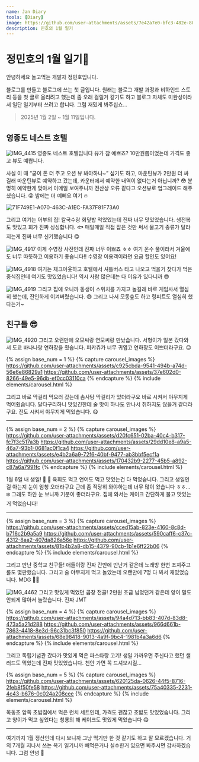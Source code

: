 ```yaml
---
name: Jan Diary
tools: [Diary]
image: https://github.com/user-attachments/assets/7e42a7e0-bfc3-482e-801d-2ff39742ec7a
description: 민호의 1월 일기
---
```


# 정민호의 1월 일기🚗 
안녕하세요 놀고먹는 개발자 정민호입니다. 

블로그를 만들고 블로그에 쓰는 첫 글입니다. 원래는 블로그 개발 과정과 비하인드 스토리 등을 첫 글로 올리려고 했는데 좀 오래 걸릴거 같기도 하고 블로그 자체도 미완성이라서 일단 일기부터 쓰려고 합니다. 그럼 재밌게 봐주십쇼...

>2025년 1월 2일 ~ 1월 11일입니다.

## 영종도 네스트 호텔

![IMG_4415](https://github.com/user-attachments/assets/7e42a7e0-bfc3-482e-801d-2ff39742ec7a)
영종도 네스트 호텔입니다 뷰가 참 예쁘죠? 10만원쯤이었는데 가격도 좋고 뷰도 예쁩니다. 

사실 이 때 “굳이 돈 더 주고 오션 뷰 봐야하나~” 싶기도 하고, 마운틴뷰가 2만원 더 싸길래 마운틴뷰로 예약하고 갔는데, 카운터에서 예약한 내역이 없다는거 아닙니까? 😳 분명히 예약한게 맞아서 이메일 보여주니까 전산상 오류 같다고 오션뷰로 업그레이드 해주셨습니다. 😜 밤에는 더 예뻐요 여기 🔥

![71F749E1-A070-463C-A1EC-FA37F81F73A0](https://github.com/user-attachments/assets/3ea1a29b-61cd-4a45-bf4d-a6a108c9b847)

그리고 여기는 어부의 집! 칼국수랑 회덮밥 먹었었는데 진짜 너무 맛있었습니다. 생전복도 맛있고 회가 진짜 싱싱합니다. 🐟 매일매일 직접 잡은 것만 써서 물고기 종류가 달라지는게 진짜 너무 신기했습니다 😋

![IMG_4917](https://github.com/user-attachments/assets/206b3537-1cd8-4fc6-a8e8-5a7c0d4439a0)
이게 수영장 사진인데 진짜 너무 이쁘죠 ㅎㅎ 여기 온수 풀이라서 겨울에도 너무 따뜻하고 이용하기 좋습니다!! 수영장 이용객이라면 요금 할인도 있어요!

![IMG_4918](https://github.com/user-attachments/assets/d74ab388-b6fa-4d2d-b65d-d0f05dc4e48c)
여기는 체크아웃하고 호텔에서 셔틀버스 타고 나오고 먹을거 찾다가 먹은 중식집인데 여기도 맛있었습니다! 역시 사람 많은데는 다 이유가 있다니까 😎

![IMG_4919](https://github.com/user-attachments/assets/04192809-466e-42fe-a763-423cdad6375c)
그리고 집에 오니까 동생이 스위치를 가지고 놀길래 바로 게임사서 열심히 했는데, 잔인하게 이겨버렸습니다. 😅 그리고 나서 모동숲도 하고 링피트도 열심히 했다는거~

## 친구들 😎

![IMG_4920](https://github.com/user-attachments/assets/c98717ae-0b56-40f5-a69c-95a623276355)
그리고 오랜만에 오모씨랑 연모씨랑 만났습니다. 서형이가 일본 갔다와서 도쿄 바나나랑 연하장을 줬습니다. 피캬츄가 너무 귀엽고 연하장도 이쁘더라구요. 😉

{% assign base_num = 1 %}
{% capture carousel_images %}
https://github.com/user-attachments/assets/c925cbda-9541-494b-a74d-56e6e86829a1
https://github.com/user-attachments/assets/37e602d0-8266-49e5-96db-ef0cc03110ca
{% endcapture %}
{% include elements/carousel.html %}

그리고 바로 막걸리 먹으러 갔는데 솜사탕 막걸리가 있더라구요 바로 시켜서 야무지게 먹어줬습니다. 달다구리하니 맛있긴한데 술 맛이 하나도 안나서 취하지도 않을거 같더라구요. 전도 시켜서 야무지게 먹었습니다. 😋


---
{% assign base_num = 2 %}
{% capture carousel_images %}
https://github.com/user-attachments/assets/d20fc651-02ba-40c4-b317-fc7f3c517a3b
https://github.com/user-attachments/assets/29dd10e8-a9a5-46a7-93b1-0681ac0f1ca4
https://github.com/user-attachments/assets/e4b2a6a9-72f6-40bf-9477-ab3bbf5ecf1a
https://github.com/user-attachments/assets/170432b9-2277-45b5-a892-c87a6a7991fc
{% endcapture %}
{% include elements/carousel.html %}

1월 6일 내 생일! 🎂 🥳 육회도 먹고 연어도 먹고 맛있는건 다 먹었습니다. 그리고 생일인걸 아는지 눈이 엄청 오더라구요 근데 좀 적당히 와야하는데 너무 많이 왔습니다 ㅎㅎ… ❄️ 그래도 하얀 눈 보니까 기분이 좋더라구요. 집에 와서는 케이크 간단하게 불고 맛있는거 먹었습니다!

---
{% assign base_num = 3 %}
{% capture carousel_images %}
https://github.com/user-attachments/assets/cced15ab-823e-4160-8c8d-b716c2b9a5a9
https://github.com/user-attachments/assets/590caff6-c37c-4312-8aa2-407da826a56e
https://github.com/user-attachments/assets/81b4b2a8-db15-4379-90cb-1b1e6ff22b06
{% endcapture %}
{% include elements/carousel.html %}

그리고 만난 중학교 친구들! 애들이랑 진짜 간만에 만난거 같은데 노래방 한번 조져주고 롤도 몇판했습니다. 그리고 술 야무지게 먹고 놀았는데 오랜만에 7명 다 봐서 재밌었습니다. MDG 🤟🏻

![IMG_4462](https://github.com/user-attachments/assets/59ea655b-4375-4d1d-8ad1-41de3caf3ebd)
그리고 맛있게 먹었던 곱창 전골! 2만원 조금 넘었던거 같은데 양이 말도 안되게 많아서 놀랐습니다. 진짜 JMT

{% assign base_num = 4 %}
{% capture carousel_images %}
https://github.com/user-attachments/assets/94a4d713-bb83-407d-83d8-473a5a21d288
https://github.com/user-attachments/assets/966d661b-7863-4418-8e3d-96c31bc3f850
https://github.com/user-attachments/assets/68e98418-9013-4a9f-9bc4-1981b4a3a6d6
{% endcapture %}
{% include elements/carousel.html %}

그리고 독립기념관 갔다가 맛있게 먹은 파스타랑 고기! 생일 가까우면 주신다고 했던 샐러드도 먹었는데 진짜 맛있었습니다. 천안 가면 꼭 드셔보시길…

{% assign base_num = 5 %}
{% capture carousel_images %}
https://github.com/user-attachments/assets/620125da-0626-44f5-8716-2feb8f50fe58
https://github.com/user-attachments/assets/75a40335-2231-4c43-b676-0c024a208cee
{% endcapture %}
{% include elements/carousel.html %}

목동초 앞쪽 초밥집에서 먹은 런치 세트인데, 가격도 괜찮고 초밥도 맛있었습니다. 그리고 양이가 먹고 싶었다는 청룡의 해 케이크도 맛있게 먹었습니다 😋

---

여기까지 1월 정산인데 다시 보니까 그냥 먹기만 한 것 같기도 하고 잘 모르겠습니다. 거의 7개월 지나서 쓰는 복기 일기니까 빼먹은거나 실수한거 있으면 봐주시면 감사하겠습니다. 그럼 안녕 🙌
